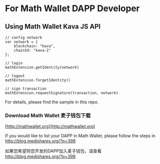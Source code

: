 # For Math Wallet DAPP Developer

## Using Math Wallet Kava JS API


```
// config network
var network = {
    blockchain: "kava",
    chainId: "kava-2"
};

// login
mathExtension.getIdentity(network)

// logout
mathExtension.forgetIdentity()

// sign transaction
mathExtension.requestSignature(transaction, network)
```

For details, please find the sample in this repo.

### Download Math Wallet 麦子钱包下载

[http://mathwallet.org](http://mathwallet.org)

If you would like to list your DAPP in Math Wallet, please follow the steps in http://blog.medishares.org/?p=398

如果您希望将您开发的DAPP加入麦子钱包，请查看 http://blog.medishares.org/?p=398


